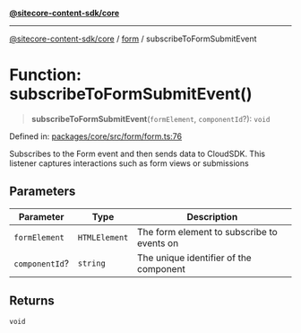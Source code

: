 [**@sitecore-content-sdk/core**](../../README.md)

***

[@sitecore-content-sdk/core](../../README.md) / [form](../README.md) / subscribeToFormSubmitEvent

# Function: subscribeToFormSubmitEvent()

> **subscribeToFormSubmitEvent**(`formElement`, `componentId`?): `void`

Defined in: [packages/core/src/form/form.ts:76](https://github.com/Sitecore/content-sdk/blob/49730513e5708f82afd41a071847a7598aa586bb/packages/core/src/form/form.ts#L76)

Subscribes to the Form event and then sends data to CloudSDK.
This listener captures interactions such as form views or submissions

## Parameters

| Parameter | Type | Description |
| ------ | ------ | ------ |
| `formElement` | `HTMLElement` | The form element to subscribe to events on |
| `componentId`? | `string` | The unique identifier of the component |

## Returns

`void`
